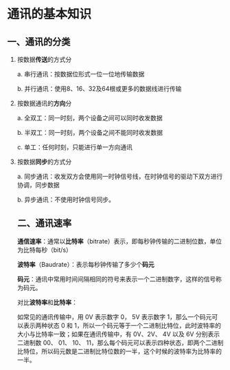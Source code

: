 # 通讯的基本知识

## 一、通讯的分类

1. 按数据**传送**的方式分

   a.  串行通讯：按数据位形式一位一位地传输数据

   b. 并行通讯：使用8、16、32及64根或更多的数据线进行传输

2. 按数据通讯的**方向**分

   a. 全双工：同一时刻，两个设备之间可以同时收发数据

   b. 半双工：同一时刻，两个设备之间不能同时收发数据

   c. 单工：任何时刻，只能进行单一方向通讯

3. 按数据**同步**的方式分

   a. 同步通讯：收发双方会使用同一时钟信号线，在时钟信号的驱动下双方进行协调，同步数据

   b. 异步通讯：不使用时钟信号同步。

   ## 二、通讯速率

   **通信速率**：通常以**比特率**（bitrate）表示，即每秒钟传输的二进制位数，单位为比特每秒（bit/s）

   **波特率**（Baudrate）：表示每秒钟传输了多少个**码元**

   **码元**：通讯中常用时间间隔相同的符号来表示一个二进制数字，这样的信号称为码元。

   对比**波特率**和**比特率**：

   如常见的通讯传输中，用 0V 表示数字 0， 5V 表示数字 1，那么一个码元可以表示两种状态 0 和 1，所以一个码元等于一个二进制比特位，此时波特率的大小与比特率一致；如果在通讯传输中，有 0V、2V、 4V 以及 6V 分别表示二进制数 00、 01、 10、 11，那么每个码元可以表示四种状态，即两个二进制比特位，所以码元数是二进制比特位数的一半，这个时候的波特率为比特率的一半。  

 